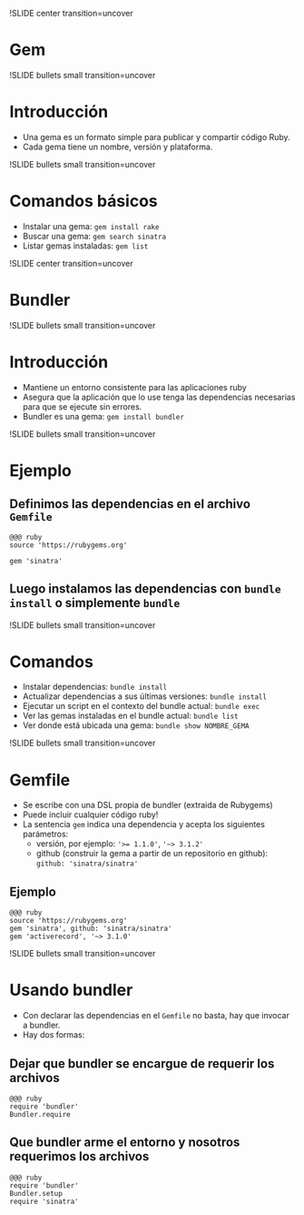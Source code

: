 !SLIDE center transition=uncover
# Gem

!SLIDE bullets small transition=uncover
# Introducción

* Una gema es un formato simple para publicar y compartir código Ruby.
* Cada gema tiene un nombre, versión y plataforma.

!SLIDE bullets small transition=uncover
# Comandos básicos

* Instalar una gema: `gem install rake`
* Buscar una gema: `gem search sinatra`
* Listar gemas instaladas: `gem list`

!SLIDE center transition=uncover
# Bundler

!SLIDE bullets small transition=uncover
# Introducción

* Mantiene un entorno consistente para las aplicaciones ruby
* Asegura que la aplicación que lo use tenga las dependencias necesarias
para que se ejecute sin errores.
* Bundler es una gema: `gem install bundler`

!SLIDE bullets small transition=uncover
# Ejemplo

## Definimos las dependencias en el archivo `Gemfile`
	@@@ ruby
	source 'https://rubygems.org'

    gem 'sinatra'

## Luego instalamos las dependencias con `bundle install` o simplemente `bundle`

!SLIDE bullets small transition=uncover
# Comandos

* Instalar dependencias: `bundle install`
* Actualizar dependencias a sus últimas versiones: `bundle install`
* Ejecutar un script en el contexto del bundle actual: `bundle exec`
* Ver las gemas instaladas en el bundle actual: `bundle list`
* Ver donde está ubicada una gema: `bundle show NOMBRE_GEMA`

!SLIDE bullets small transition=uncover
# Gemfile

* Se escribe con una DSL propia de bundler (extraida de Rubygems)
* Puede incluir cualquier código ruby!
* La sentencia `gem` indica una dependencia y acepta los siguientes
parámetros:
  * versión, por ejemplo: `'>= 1.1.0'`, `'~> 3.1.2'`
  * github (construir la gema a partir de un repositorio en github): `github: 'sinatra/sinatra'`

## Ejemplo
	@@@ ruby
	source 'https://rubygems.org'
    gem 'sinatra', github: 'sinatra/sinatra'
    gem 'activerecord', '~> 3.1.0'

!SLIDE bullets small transition=uncover
# Usando bundler

* Con declarar las dependencias en el `Gemfile` no basta, hay que invocar a bundler.
* Hay dos formas:

## Dejar que bundler se encargue de requerir los archivos
	@@@ ruby
	require 'bundler'
    Bundler.require

## Que bundler arme el entorno y nosotros requerimos los archivos
	@@@ ruby
	require 'bundler'
    Bundler.setup
    require 'sinatra'